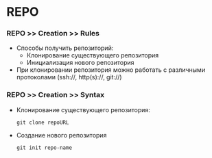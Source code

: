 # REPO

### REPO >> Creation >> Rules
- Способы получить репозиторий:
  - Клонирование существующего репозитория
  - Инициализация нового репозитория
- При клонировании репозитория можно работать с различными протоколами (ssh://, http(s)://, git://)

### REPO >> Creation >> Syntax
- Клонирование существующего репозитория:

  ```
  git clone repoURL
  ```
- Создание нового репозитория

  ```
  git init repo-name
  ```